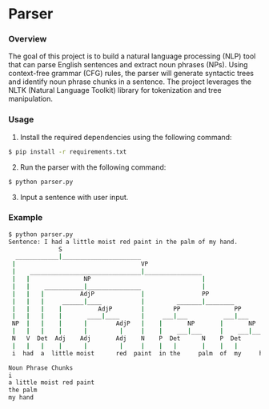 # Parser

### Overview
The goal of this project is to build a natural language processing (NLP) tool that can parse English sentences and extract noun phrases (NPs). Using context-free grammar (CFG) rules, the parser will generate syntactic trees and identify noun phrase chunks in a sentence. The project leverages the NLTK (Natural Language Toolkit) library for tokenization and tree manipulation.

### Usage
1. Install the required dependencies using the following command:
```bash
$ pip install -r requirements.txt
```
2. Run the parser with the following command:
```bash
$ python parser.py
```
3. Input a sentence with user input.

### Example
```bash
$ python parser.py
Sentence: I had a little moist red paint in the palm of my hand.
              S
  ____________|______________________
 |                                   VP
 |    _______________________________|________________
 |   |               NP                               |
 |   |    ___________|_______________                 |
 |   |   |          AdjP             |                PP
 |   |   |     ______|____           |         _______|________
 |   |   |    |          AdjP        |        PP               PP
 |   |   |    |       ____|____      |     ___|___          ___|___
 NP  |   |    |      |        AdjP   |    |       NP       |       NP
 |   |   |    |      |         |     |    |    ___|___     |    ___|___
 N   V  Det  Adj    Adj       Adj    N    P  Det      N    P  Det      N
 |   |   |    |      |         |     |    |   |       |    |   |       |
 i  had  a  little moist      red  paint  in the     palm  of  my     hand

Noun Phrase Chunks
i
a little moist red paint
the palm
my hand
```

